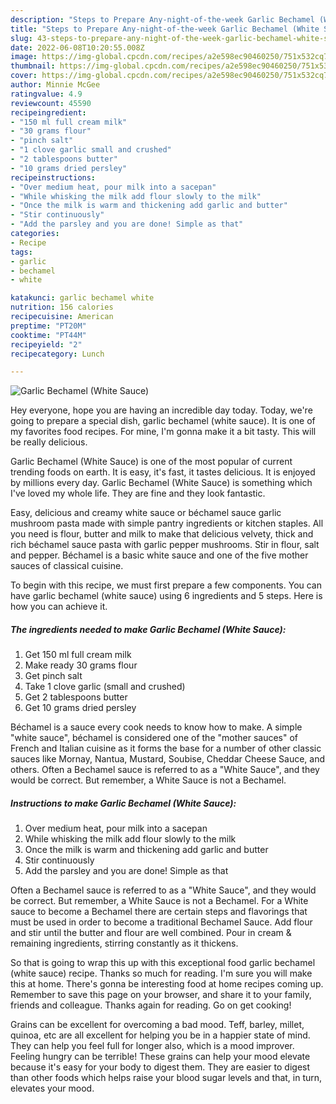 ```yaml
---
description: "Steps to Prepare Any-night-of-the-week Garlic Bechamel (White Sauce)"
title: "Steps to Prepare Any-night-of-the-week Garlic Bechamel (White Sauce)"
slug: 43-steps-to-prepare-any-night-of-the-week-garlic-bechamel-white-sauce
date: 2022-06-08T10:20:55.008Z
image: https://img-global.cpcdn.com/recipes/a2e598ec90460250/751x532cq70/garlic-bechamel-white-sauce-recipe-main-photo.jpg
thumbnail: https://img-global.cpcdn.com/recipes/a2e598ec90460250/751x532cq70/garlic-bechamel-white-sauce-recipe-main-photo.jpg
cover: https://img-global.cpcdn.com/recipes/a2e598ec90460250/751x532cq70/garlic-bechamel-white-sauce-recipe-main-photo.jpg
author: Minnie McGee
ratingvalue: 4.9
reviewcount: 45590
recipeingredient:
- "150 ml full cream milk"
- "30 grams flour"
- "pinch salt"
- "1 clove garlic small and crushed"
- "2 tablespoons butter"
- "10 grams dried persley"
recipeinstructions:
- "Over medium heat, pour milk into a sacepan"
- "While whisking the milk add flour slowly to the milk"
- "Once the milk is warm and thickening add garlic and butter"
- "Stir continuously"
- "Add the parsley and you are done! Simple as that"
categories:
- Recipe
tags:
- garlic
- bechamel
- white

katakunci: garlic bechamel white 
nutrition: 156 calories
recipecuisine: American
preptime: "PT20M"
cooktime: "PT44M"
recipeyield: "2"
recipecategory: Lunch

---
```



![Garlic Bechamel (White Sauce)](https://img-global.cpcdn.com/recipes/a2e598ec90460250/751x532cq70/garlic-bechamel-white-sauce-recipe-main-photo.jpg)

Hey everyone, hope you are having an incredible day today. Today, we're going to prepare a special dish, garlic bechamel (white sauce). It is one of my favorites food recipes. For mine, I'm gonna make it a bit tasty. This will be really delicious.

Garlic Bechamel (White Sauce) is one of the most popular of current trending foods on earth. It is easy, it's fast, it tastes delicious. It is enjoyed by millions every day. Garlic Bechamel (White Sauce) is something which I've loved my whole life. They are fine and they look fantastic.

Easy, delicious and creamy white sauce or béchamel sauce garlic mushroom pasta made with simple pantry ingredients or kitchen staples. All you need is flour, butter and milk to make that delicious velvety, thick and rich béchamel sauce pasta with garlic pepper mushrooms. Stir in flour, salt and pepper. Béchamel is a basic white sauce and one of the five mother sauces of classical cuisine.


To begin with this recipe, we must first prepare a few components. You can have garlic bechamel (white sauce) using 6 ingredients and 5 steps. Here is how you can achieve it.

<!--inarticleads1-->

##### The ingredients needed to make Garlic Bechamel (White Sauce):

1. Get 150 ml full cream milk
1. Make ready 30 grams flour
1. Get pinch salt
1. Take 1 clove garlic (small and crushed)
1. Get 2 tablespoons butter
1. Get 10 grams dried persley


Béchamel is a sauce every cook needs to know how to make. A simple &#34;white sauce&#34;, béchamel is considered one of the &#34;mother sauces&#34; of French and Italian cuisine as it forms the base for a number of other classic sauces like Mornay, Nantua, Mustard, Soubise, Cheddar Cheese Sauce, and others. Often a Bechamel sauce is referred to as a &#34;White Sauce&#34;, and they would be correct. But remember, a White Sauce is not a Bechamel. 

<!--inarticleads2-->

##### Instructions to make Garlic Bechamel (White Sauce):

1. Over medium heat, pour milk into a sacepan
1. While whisking the milk add flour slowly to the milk
1. Once the milk is warm and thickening add garlic and butter
1. Stir continuously
1. Add the parsley and you are done! Simple as that


Often a Bechamel sauce is referred to as a &#34;White Sauce&#34;, and they would be correct. But remember, a White Sauce is not a Bechamel. For a White sauce to become a Bechamel there are certain steps and flavorings that must be used in order to become a traditional Bechamel Sauce. Add flour and stir until the butter and flour are well combined. Pour in cream &amp; remaining ingredients, stirring constantly as it thickens. 

So that is going to wrap this up with this exceptional food garlic bechamel (white sauce) recipe. Thanks so much for reading. I'm sure you will make this at home. There's gonna be interesting food at home recipes coming up. Remember to save this page on your browser, and share it to your family, friends and colleague. Thanks again for reading. Go on get cooking!

Grains can be excellent for overcoming a bad mood. Teff, barley, millet, quinoa, etc are all excellent for helping you be in a happier state of mind. They can help you feel full for longer also, which is a mood improver. Feeling hungry can be terrible! These grains can help your mood elevate because it's easy for your body to digest them. They are easier to digest than other foods which helps raise your blood sugar levels and that, in turn, elevates your mood.
